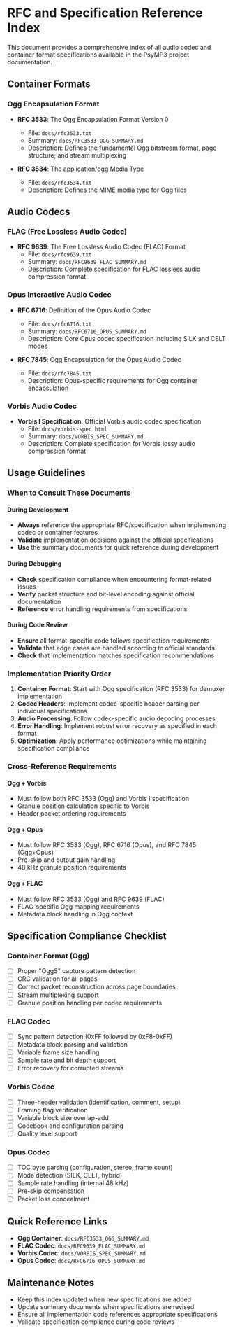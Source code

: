 # RFC and Specification Reference Index

This document provides a comprehensive index of all audio codec and container format specifications available in the PsyMP3 project documentation.

## Container Formats

### Ogg Encapsulation Format
- **RFC 3533**: The Ogg Encapsulation Format Version 0
  - File: `docs/rfc3533.txt`
  - Summary: `docs/RFC3533_OGG_SUMMARY.md`
  - Description: Defines the fundamental Ogg bitstream format, page structure, and stream multiplexing

- **RFC 3534**: The application/ogg Media Type
  - File: `docs/rfc3534.txt`
  - Description: Defines the MIME media type for Ogg files

## Audio Codecs

### FLAC (Free Lossless Audio Codec)
- **RFC 9639**: The Free Lossless Audio Codec (FLAC) Format
  - File: `docs/rfc9639.txt`
  - Summary: `docs/RFC9639_FLAC_SUMMARY.md`
  - Description: Complete specification for FLAC lossless audio compression format

### Opus Interactive Audio Codec
- **RFC 6716**: Definition of the Opus Audio Codec
  - File: `docs/rfc6716.txt`
  - Summary: `docs/RFC6716_OPUS_SUMMARY.md`
  - Description: Core Opus codec specification including SILK and CELT modes

- **RFC 7845**: Ogg Encapsulation for the Opus Audio Codec
  - File: `docs/rfc7845.txt`
  - Description: Opus-specific requirements for Ogg container encapsulation

### Vorbis Audio Codec
- **Vorbis I Specification**: Official Vorbis audio codec specification
  - File: `docs/vorbis-spec.html`
  - Summary: `docs/VORBIS_SPEC_SUMMARY.md`
  - Description: Complete specification for Vorbis lossy audio compression format

## Usage Guidelines

### When to Consult These Documents

#### During Development
- **Always** reference the appropriate RFC/specification when implementing codec or container features
- **Validate** implementation decisions against the official specifications
- **Use** the summary documents for quick reference during development

#### During Debugging
- **Check** specification compliance when encountering format-related issues
- **Verify** packet structure and bit-level encoding against official documentation
- **Reference** error handling requirements from specifications

#### During Code Review
- **Ensure** all format-specific code follows specification requirements
- **Validate** that edge cases are handled according to official standards
- **Check** that implementation matches specification recommendations

### Implementation Priority Order

1. **Container Format**: Start with Ogg specification (RFC 3533) for demuxer implementation
2. **Codec Headers**: Implement codec-specific header parsing per individual specifications
3. **Audio Processing**: Follow codec-specific audio decoding processes
4. **Error Handling**: Implement robust error recovery as specified in each format
5. **Optimization**: Apply performance optimizations while maintaining specification compliance

### Cross-Reference Requirements

#### Ogg + Vorbis
- Must follow both RFC 3533 (Ogg) and Vorbis I specification
- Granule position calculation specific to Vorbis
- Header packet ordering requirements

#### Ogg + Opus
- Must follow RFC 3533 (Ogg), RFC 6716 (Opus), and RFC 7845 (Ogg+Opus)
- Pre-skip and output gain handling
- 48 kHz granule position requirements

#### Ogg + FLAC
- Must follow RFC 3533 (Ogg) and RFC 9639 (FLAC)
- FLAC-specific Ogg mapping requirements
- Metadata block handling in Ogg context

## Specification Compliance Checklist

### Container Format (Ogg)
- [ ] Proper "OggS" capture pattern detection
- [ ] CRC validation for all pages
- [ ] Correct packet reconstruction across page boundaries
- [ ] Stream multiplexing support
- [ ] Granule position handling per codec requirements

### FLAC Codec
- [ ] Sync pattern detection (0xFF followed by 0xF8-0xFF)
- [ ] Metadata block parsing and validation
- [ ] Variable frame size handling
- [ ] Sample rate and bit depth support
- [ ] Error recovery for corrupted streams

### Vorbis Codec
- [ ] Three-header validation (identification, comment, setup)
- [ ] Framing flag verification
- [ ] Variable block size overlap-add
- [ ] Codebook and configuration parsing
- [ ] Quality level support

### Opus Codec
- [ ] TOC byte parsing (configuration, stereo, frame count)
- [ ] Mode detection (SILK, CELT, hybrid)
- [ ] Sample rate handling (internal 48 kHz)
- [ ] Pre-skip compensation
- [ ] Packet loss concealment

## Quick Reference Links

- **Ogg Container**: `docs/RFC3533_OGG_SUMMARY.md`
- **FLAC Codec**: `docs/RFC9639_FLAC_SUMMARY.md`
- **Vorbis Codec**: `docs/VORBIS_SPEC_SUMMARY.md`
- **Opus Codec**: `docs/RFC6716_OPUS_SUMMARY.md`

## Maintenance Notes

- Keep this index updated when new specifications are added
- Update summary documents when specifications are revised
- Ensure all implementation code references appropriate specifications
- Validate specification compliance during code reviews